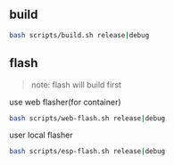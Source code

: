 ## build

```bash
bash scripts/build.sh release|debug
```

## flash

> note: flash will build first

use web flasher(for container)

```bash
bash scripts/web-flash.sh release|debug
```

user local flasher

```bash
bash scripts/esp-flash.sh release|debug
```